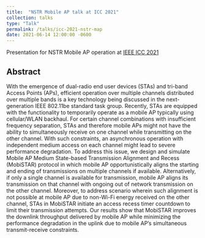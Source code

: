 ```yaml
---
title:  "NSTR Mobile AP talk at ICC 2021"
collection: talks
type: "Talk"
permalink: /talks/icc-2021-nstr-map
date: 2021-06-14 12:00:00 -0600
---
```

Presentation for NSTR Mobile AP operation at [IEEE ICC 2021](https://icc2021.ieee-icc.org/index.html)

## Abstract

With the emergence of dual-radio end user devices (STAs) and tri-band Access Points (APs), efficient operation over multiple channels distributed over multiple bands is a key technology being discussed in the next-generation IEEE 802.11be standard task group. Recently, STAs are equipped with the functionality to temporarily operate as a mobile AP typically using cellular/WLAN backhaul. For certain channel combinations with insufficient frequency separation, STAs and therefore mobile APs might not have the ability to simultaneously receive on one channel while transmitting on the other channel. With such constraints, an asynchronous operation with independent medium access on each channel might lead to severe performance degradation. To address this issue, we design and simulate Mobile AP Medium State-based Transmission Alignment and Recess (MobiSTAR) protocol in which mobile AP opportunistically aligns the starting and ending of transmissions on multiple channels if available. Alternatively, if only a single channel is available for transmission, mobile AP aligns its transmission on that channel with ongoing out of network transmission on the other channel. Moreover, to address scenario wherein such alignment is not possible at mobile AP due to non-Wi-Fi energy received on the other channel, STAs in MobiSTAR initiate an access recess timer countdown to limit their transmission attempts. Our results show that MobiSTAR improves the downlink throughput delivered by mobile AP while minimizing the performance degradation in the uplink due to mobile AP’s simultaneous transmit-receive constraints.